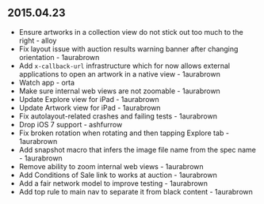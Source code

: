 ## 2015.04.23

* Ensure artworks in a collection view do not stick out too much to the right - alloy
* Fix layout issue with auction results warning banner after changing orientation - 1aurabrown
* Add `x-callback-url` infrastructure which for now allows external applications to open an artwork in a native view - 1aurabrown
* Watch app - orta
* Make sure internal web views are not zoomable - 1aurabrown
* Update Explore view for iPad - 1aurabrown
* Update Artwork view for iPad - 1aurabrown
* Fix autolayout-related crashes and failing tests - 1aurabrown
* Drop iOS 7 support - ashfurrow
* Fix broken rotation when rotating and then tapping Explore tab - 1aurabrown
* Add snapshot macro that infers the image file name from the spec name - 1aurabrown
* Remove ability to zoom internal web views - 1aurabrown
* Add Conditions of Sale link to works at auction - 1aurabrown
* Add a fair network model to improve testing - 1aurabrown
* Add top rule to main nav to separate it from black content - 1aurabrown
